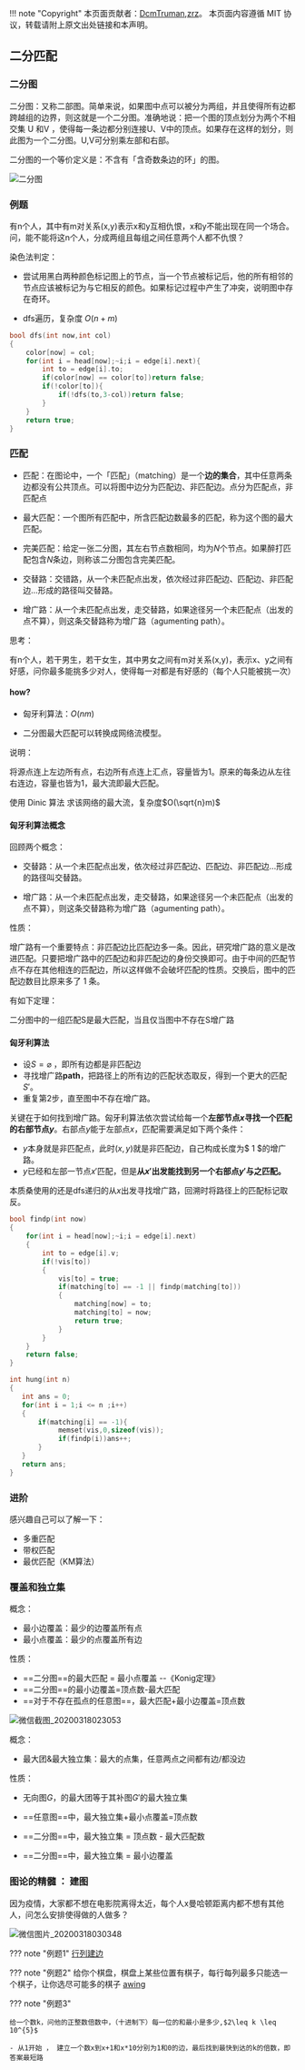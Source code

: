 
!!! note "Copyright"
    本页面贡献者：[DcmTruman](https://github.com/DcmTruman),[zrz](https://github.com/BehindShadow)。
    本页面内容遵循 MIT 协议，转载请附上原文出处链接和本声明。

## 二分匹配


### 二分图


二分图：又称二部图。简单来说，如果图中点可以被分为两组，并且使得所有边都跨越组的边界，则这就是一个二分图。准确地说：把一个图的顶点划分为两个不相交集 U 和V ，使得每一条边都分别连接U、V中的顶点。如果存在这样的划分，则此图为一个二分图。U,V可分别乘左部和右部。

二分图的一个等价定义是：不含有「含奇数条边的环」的图。

![二分图](./img/BipartG.png)

### 例题

有n个人，其中有m对关系(x,y)表示x和y互相仇恨，x和y不能出现在同一个场合。问，能不能将这n个人，分成两组且每组之间任意两个人都不仇恨？


染色法判定：

- 尝试用黑白两种颜色标记图上的节点，当一个节点被标记后，他的所有相邻的节点应该被标记为与它相反的颜色。如果标记过程中产生了冲突，说明图中存在奇环。

- dfs遍历，复杂度 $O(n+m)$


```c++
bool dfs(int now,int col)
{
    color[now] = col;
    for(int i = head[now];~i;i = edge[i].next){
        int to = edge[i].to;
        if(color[now] == color[to])return false;
        if(!color[to]){
            if(!dfs(to,3-col))return false;
        }
    }
    return true;
}
```


### 匹配

- 匹配：在图论中，一个「匹配」（matching）是一个**边的集合**，其中任意两条边都没有公共顶点。可以将图中边分为匹配边、非匹配边。点分为匹配点，非匹配点

- 最大匹配：一个图所有匹配中，所含匹配边数最多的匹配，称为这个图的最大匹配。

- 完美匹配：给定一张二分图，其左右节点数相同，均为$N$个节点。如果醉打匹配包含$N$条边，则称该二分图包含完美匹配。

- 交替路：交错路，从一个未匹配点出发，依次经过非匹配边、匹配边、非匹配边…形成的路径叫交替路。

- 增广路：从一个未匹配点出发，走交替路，如果途径另一个未匹配点（出发的点不算），则这条交替路称为增广路（agumenting path）。


思考：

有n个人，若干男生，若干女生，其中男女之间有m对关系(x,y)，表示x、y之间有好感，问你最多能挑多少对人，使得每一对都是有好感的（每个人只能被挑一次）

#### how?

- 匈牙利算法：$O(nm)$

- 二分图最大匹配可以转换成网络流模型。

说明：

将源点连上左边所有点，右边所有点连上汇点，容量皆为1。原来的每条边从左往右连边，容量也皆为1，最大流即最大匹配。

使用 Dinic 算法 求该网络的最大流，复杂度$O(\sqrt{n}m)$

#### 匈牙利算法概念

回顾两个概念：

- 交替路：从一个未匹配点出发，依次经过非匹配边、匹配边、非匹配边…形成的路径叫交替路。

- 增广路：从一个未匹配点出发，走交替路，如果途径另一个未匹配点（出发的点不算），则这条交替路称为增广路（agumenting path）。

性质：

增广路有一个重要特点：非匹配边比匹配边多一条。因此，研究增广路的意义是改进匹配。只要把增广路中的匹配边和非匹配边的身份交换即可。由于中间的匹配节点不存在其他相连的匹配边，所以这样做不会破坏匹配的性质。交换后，图中的匹配边数目比原来多了 1 条。

有如下定理：

二分图中的一组匹配S是最大匹配，当且仅当图中不存在S增广路



#### 匈牙利算法

- 设$S = \varnothing$ ，即所有边都是非匹配边
- 寻找增广路**path**，把路径上的所有边的匹配状态取反，得到一个更大的匹配$S'$。
- 重复第2步，直至图中不存在增广路。

关键在于如何找到增广路。匈牙利算法依次尝试给每一个**左部节点$x$寻找一个匹配的右部节点$y$**。右部点$y$能于左部点$x$，匹配需要满足如下两个条件：

- $y$本身就是非匹配点，此时$(x,y)$就是非匹配边，自己构成长度为$ 1 $的增广路。
- $y$已经和左部一节点$x'$匹配，但是**从$x'$出发能找到另一个右部点$y'$与之匹配。** 

本质桑使用的还是dfs递归的从$x$出发寻找增广路，回溯时将路径上的匹配标记取反。

```cpp
bool findp(int now)
{
    for(int i = head[now];~i;i = edge[i].next)
    {
        int to = edge[i].v;
        if(!vis[to])
        {
            vis[to] = true;
            if(matching[to] == -1 || findp(matching[to]))
            {
                matching[now] = to;
                matching[to] = now;
                return true;
            }
        }
    }
    return false;
}
```

```cpp
int hung(int n)
{
   int ans = 0;
   for(int i = 1;i <= n ;i++)
   {
       if(matching[i] == -1){
            memset(vis,0,sizeof(vis));
            if(findp(i))ans++;
       }
   }
   return ans;
}
```

### 进阶

感兴趣自己可以了解一下：

-  多重匹配
-  带权匹配
-  最优匹配（KM算法）

### 覆盖和独立集

概念：

- 最小边覆盖：最少的边覆盖所有点
- 最小点覆盖：最少的点覆盖所有边


性质：

- ==二分图==的最大匹配 = 最小点覆盖  --《Konig定理》
- ==二分图==的最小边覆盖=顶点数-最大匹配
- ==对于不存在孤点的任意图==，最大匹配+最小边覆盖=顶点数

![微信截图_20200318023053](https://i.imgur.com/T1K8Odm.png)

概念：

- 最大团&最大独立集：最大的点集，任意两点之间都有边/都没边

性质：

- 无向图$G$，的最大团等于其补图$G'$的最大独立集

- ==任意图==中，最大独立集+最小点覆盖=顶点数
- ==二分图==中，最大独立集 = 顶点数 - 最大匹配数
- ==二分图==中，最大独立集 = 最小边覆盖


### 图论的精髓 ： 建图

因为疫情，大家都不想在电影院离得太近，每个人x曼哈顿距离内都不想有其他人，问怎么安排使得做的人做多？

![微信图片_20200318030348](https://i.imgur.com/0jj7UHl.jpg)

??? note "例题1"
    [行列建边](http://poj.org/problem?id=3041)

??? note "例题2"
    给你个棋盘，棋盘上某些位置有棋子，每行每列最多只能选一个棋子，让你选尽可能多的棋子
    [awing](https://www.acwing.com/problem/content/375/)


??? note "例题3"

    给一个数k，问他的正整数倍数中，（十进制下）每一位的和最小是多少,$2\leq k \leq 10^{5}$

    - 从1开始 ， 建立一个数x到x+1和x*10分别为1和0的边，最后找到最快到达的k的倍数，即答案最短路


